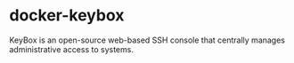 # docker-keybox
KeyBox is an open-source web-based SSH console that centrally manages administrative access to systems.

